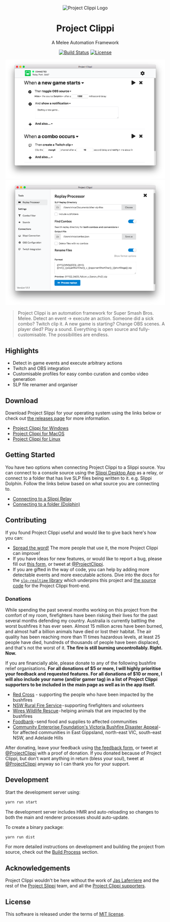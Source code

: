 <p align="center">
  <img src="build/icon.png" alt="Project Clippi Logo" width="100" height="100" />
</p>
<h1 align="center">Project Clippi</h1>

<div align="center">

A Melee Automation Framework

[![Build Status](https://github.com/vinceau/project-clippi/workflows/build/badge.svg)](https://github.com/vinceau/project-clippi/actions?workflow=build)
[![License](https://img.shields.io/badge/license-MIT-brightgreen)](https://github.com/vinceau/project-clippi/blob/master/LICENSE)

![Project Clippi main screenshot](/docs/images/screenshot.png)
![slp file processor screenshot](/docs/images/processor.png)

</div>

> Project Clippi is an automation framework for Super Smash Bros. Melee. Detect an event → execute an action. Someone did a sick combo? Twitch clip it. A new game is starting? Change OBS scenes. A player died? Play a sound. Everything is open source and fully-customisable. The possibilities are endless.


## Highlights

- Detect in game events and execute arbitrary actions
- Twitch and OBS integration
- Customisable profiles for easy combo curation and combo video generation
- SLP file renamer and organiser

## Download

Download Project Slippi for your operating system using the links below or check out [the releases page](https://github.com/vinceau/project-clippi/releases) for more information.

* [Project Clippi for Windows](https://github.com/vinceau/project-clippi/releases/download/v1.1.1/Project-Clippi-1.1.1.exe)
* [Project Clippi for MacOS](https://github.com/vinceau/project-clippi/releases/download/v1.1.1/Project-Clippi-1.1.1.dmg)
* [Project Clippi for Linux](https://github.com/vinceau/project-clippi/releases/download/v1.1.1/Project-Clippi-1.1.1.AppImage)

## Getting Started

You have two options when connecting Project Clippi to a Slippi source. You can connect to a console source using the [Slippi Desktop App](https://slippi.gg/downloads) as a relay, or connect to a folder that has live SLP files being written to it. e.g. Slippi Dolphin. Follow the links below based on what source you are connecting to.

* [Connecting to a Slippi Relay](docs/connect_to_relay/README.md)
* [Connecting to a folder (Dolphin)](docs/connect_to_folder/README.md)

## Contributing

If you found Project Clippi useful and would like to give back here's how you can:

* [Spread the word!](https://twitter.com/intent/retweet?tweet_id=1215995909915336705) The more people that use it, the more Project Clippi can improve!
* If you have ideas for new features, or would like to report a bug, please fill out [this form](https://docs.google.com/forms/d/e/1FAIpQLSeWs4AVx64Nr-B7PU86CAYYl7fe68AWmXLOtuWVefr2IFCZ3A/viewform), or tweet at [@ProjectClippi](https://twitter.com/ProjectClippi).
* If you are gifted in the way of code, you can help by adding more detectable events and more executable actions. Dive into the docs for the [`slp-realtime` library](https://github.com/vinceau/slp-realtime) which underpins this project and [the source code](https://github.com/vinceau/project-clippi) for the Project Clippi front-end.

### Donations

While spending the past several months working on this project from the comfort of my room, firefighters have been risking their lives for the past several months defending my country. Australia is currently battling the worst bushfires it has ever seen. Almost 15 million acres have been burned, and almost half a billion animals have died or lost their habitat. The air quality has been reaching more than 11 times hazardous levels, at least 25 people have died, hundreds of thousands of people have been displaced, and that's not the worst of it. **The fire is still burning uncontrollably. Right. Now.**

If you are financially able, please donate to any of the following bushfire relief organisations. **For all donations of $5 or more, I will highly prioritise your feedback and requested features. For all donations of $10 or more, I will also include your name (and/or gamer tag) in a list of Project Clippi supporters to be included in the main page as well as in the app itself.**

* [Red Cross](https://fundraise.redcross.org.au/drr) - supporting the people who have been impacted by the bushfires
* [NSW Rural Fire Service](https://www.rfs.nsw.gov.au/volunteer/support-your-local-brigade) - supporting firefighters and volunteers
* [Wires Wildlife Rescue](https://www.wires.org.au/donate/online) - helping animals that are impacted by the bushfires
* [Foodbank](https://www.foodbank.org.au/support-us/make-a-donation/donate-funds/?state=au) - send food and supplies to affected communities
* [Community Enterprise Foundation's Victoria Bushfire Disaster Appeal](https://www.communityenterprisefoundation.com.au/make-a-donation/bushfire-disaster-appeal/) - for affected communities in East Gippsland, north-east VIC, south-east NSW, and Adelaide Hills

After donating, leave your feedback using [the feedback form](https://docs.google.com/forms/d/e/1FAIpQLSeWs4AVx64Nr-B7PU86CAYYl7fe68AWmXLOtuWVefr2IFCZ3A/viewform), or tweet at [@ProjectClippi](https://twitter.com/ProjectClippi) with a proof of donation. If you donated because of Project Clippi, but don't want anything in return (bless your soul), tweet at [@ProjectClippi](https://twitter.com/ProjectClippi) anyway so I can thank you for your support.


## Development

Start the development server using:

```bash
yarn run start
```

The development server includes HMR and auto-reloading so changes to both the main and renderer processes should auto-update.

To create a binary package:

```bash
yarn run dist
```

For more detailed instructions on development and building the project from source, check out the [Build Process](CONTRIBUTING.md#build-process) section.

## Acknowledgements

Project Clippi wouldn't be here without the work of [Jas Laferriere](https://github.com/JLaferri) and the rest of the [Project Slippi](https://github.com/project-slippi) team, and all the [Project Clippi supporters](SUPPORTERS.md).

## License

This software is released under the terms of [MIT license](LICENSE).
